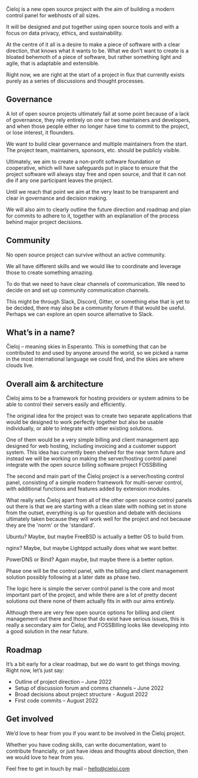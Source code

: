 Ĉieloj is a new open source project with the aim of building a modern control panel for webhosts of all sizes.

It will be designed and put together using open source tools and with a focus on data privacy, ethics, and sustainability.

At the centre of it all is a desire to make a piece of software with a clear direction, that knows what it wants to be. What we don’t want to create is a bloated behemoth of a piece of software, but rather something light and agile, that is adaptable and extensible.

Right now, we are right at the start of a project in flux that currently exists purely as a series of discussions and thought processes.

## Governance

A lot of open source projects ultimately fail at some point because of a lack of governance, they rely entirely on one or two maintainers and developers, and when those people either no longer have time to commit to the project, or lose interest, it flounders.

We want to build clear governance and multiple maintainers from the start. The project team, maintainers, sponsors, etc. should be publicly visible.

Ultimately, we aim to create a non-profit software foundation or cooperative, which will have safeguards put in place to ensure that the project software will always stay free and open source, and that it can not die if any one participant leaves the project.

Until we reach that point we aim at the very least to be transparent and clear in governance and decision making.

We will also aim to clearly outline the future direction and roadmap and plan for commits to adhere to it, together with an explanation of the process behind major project decisions.

## Community

No open source project can survive without an active community.

We all have different skills and we would like to coordinate and leverage those to create something amazing.

To do that we need to have clear channels of communication. We need to decide on and set up community communication channels.

This might be through Slack, Discord, Gitter, or something else that is yet to be decided, there may also be a community forum if that would be useful. Perhaps we can explore an open source alternative to Slack.

## What’s in a name?

Ĉieloj – meaning skies in Esperanto. This is something that can be contributed to and used by anyone around the world, so we picked a name in the most international language we could find, and the skies are where clouds live.

## Overall aim & architecture

Ĉieloj aims to be a framework for hosting providers or system admins to be able to control their servers easily and efficiently. 

The original idea for the project was to create two separate applications that would be designed to work perfectly together but also be usable individually, or able to integrate with other existing solutions.

One of them would be a very simple billing and client management app designed for web hosting, including invoicing and a customer support system. This idea has currently been shelved for the near term future and instead we will be working on making the server/hosting control panel integrate with the open source billing software project FOSSBilling

The second and main part of the Ĉieloj project is a server/hosting control panel, consisting of a simple modern framework for multi-server control, with additional functions and features added by extension modules.  

What really sets Ĉieloj apart from all of the other open source control panels out there is that we are starting with a clean slate with nothing set in stone from the outset, everything is up for question and debate with decisions ultimately taken because they will work well for the project and not because they are the 'norm' or the 'standard'. 


Ubuntu? Maybe, but maybe FreeBSD is actually a better OS to build from. 

nginx? Maybe, but maybe Lightppd actually does what we want better.

PowerDNS or Bind? Again maybe, but maybe there is a better option.

Phase one will be the control panel, with the billing and client management solution possibly following at a later date as phase two.

The logic here is simple the server control panel is the core and most important part of the project, and while there are a lot of pretty decent solutions out there none of them actually fits in with our aims entirely.

Although there are very few open source options for billing and client management out there and those that do exist have serious issues, this is really a secondary aim for Ĉieloj, and FOSSBilling looks like developing into a good solution in the near future. 

## Roadmap

It’s a bit early for a clear roadmap, but we do want to get things moving. Right now, let’s just say:

* Outline of project direction – June 2022
* Setup of discussion forum and comms channels – June 2022
* Broad decisions about project structure - August 2022
* First code commits – August 2022

## Get involved

We’d love to hear from you if you want to be involved in the Ĉieloj project.

Whether you have coding skills, can write documentation, want to contribute financially, or just have ideas and thoughts about direction, then we would love to hear from you.

Feel free to get in touch by mail – hello@cieloj.com
